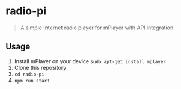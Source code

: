 # radio-pi

> A simple Internet radio player for mPlayer with API integration.

## Usage

1. Install mPlayer on your device `sudo apt-get install mplayer`
2. Clone this repository
3. `cd radio-pi`
4. `npm run start`
